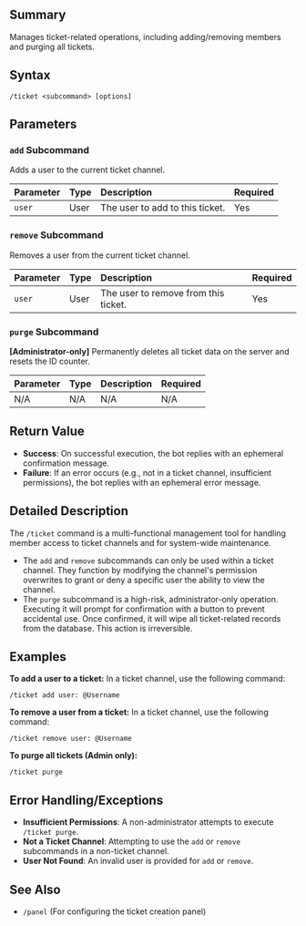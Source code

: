 ## Summary
Manages ticket-related operations, including adding/removing members and purging all tickets.

## Syntax
```
/ticket <subcommand> [options]
```

## Parameters

### `add` Subcommand
Adds a user to the current ticket channel.

| Parameter | Type | Description | Required |
| :--- | :--- | :--- | :--- |
| `user` | User | The user to add to this ticket. | Yes |

### `remove` Subcommand
Removes a user from the current ticket channel.

| Parameter | Type | Description | Required |
| :--- | :--- | :--- | :--- |
| `user` | User | The user to remove from this ticket. | Yes |

### `purge` Subcommand
**[Administrator-only]** Permanently deletes all ticket data on the server and resets the ID counter.

| Parameter | Type | Description | Required |
| :--- | :--- | :--- | :--- |
| N/A | N/A | N/A | N/A |

## Return Value
- **Success**: On successful execution, the bot replies with an ephemeral confirmation message.
- **Failure**: If an error occurs (e.g., not in a ticket channel, insufficient permissions), the bot replies with an ephemeral error message.

## Detailed Description
The `/ticket` command is a multi-functional management tool for handling member access to ticket channels and for system-wide maintenance.

- The `add` and `remove` subcommands can only be used within a ticket channel. They function by modifying the channel's permission overwrites to grant or deny a specific user the ability to view the channel.
- The `purge` subcommand is a high-risk, administrator-only operation. Executing it will prompt for confirmation with a button to prevent accidental use. Once confirmed, it will wipe all ticket-related records from the database. This action is irreversible.

## Examples
**To add a user to a ticket:**
In a ticket channel, use the following command:
```
/ticket add user: @Username
```

**To remove a user from a ticket:**
In a ticket channel, use the following command:
```
/ticket remove user: @Username
```

**To purge all tickets (Admin only):**
```
/ticket purge
```

## Error Handling/Exceptions
- **Insufficient Permissions**: A non-administrator attempts to execute `/ticket purge`.
- **Not a Ticket Channel**: Attempting to use the `add` or `remove` subcommands in a non-ticket channel.
- **User Not Found**: An invalid user is provided for `add` or `remove`.

## See Also
- `/panel` (For configuring the ticket creation panel)